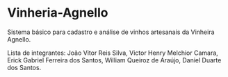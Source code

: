 # Vinheria-Agnello
Sistema básico para cadastro e análise de vinhos artesanais da Vinheira Agnello.

Lista de integrantes:
João Vitor Reis Silva,
Victor Henry Melchior Camara,
Erick Gabriel Ferreira dos Santos,
William Queiroz de Araújo,
Daniel Duarte dos Santos.
